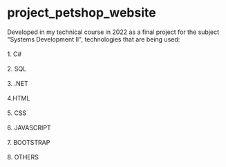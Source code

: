 # project_petshop_website
Developed in my technical course in 2022 as a final project for the subject "Systems Development II", technologies that are being used:  <br><br>1. C#  <br><br>2. SQL  <br><br>3. .NET  <br><br>4.HTML  <br><br>5. CSS  <br><br>6. JAVASCRIPT  <br><br>7. BOOTSTRAP  <br><br>8. OTHERS
